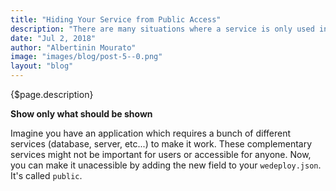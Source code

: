 ```yaml
---
title: "Hiding Your Service from Public Access"
description: "There are many situations where a service is only used inside a project. In these cases, you may not want these services to be accessible from guests. Now you can hide any service you want by adding a new field to your wedeploy.json"
date: "Jul 2, 2018"
author: "Albertinin Mourato"
image: "images/blog/post-5--0.png"
layout: "blog"
---
```


<article>

{$page.description}

**Show only what should be shown**

Imagine you have an application which requires a bunch of different services (database, server, etc...) to make it work. These complementary services might not be important for users or accessible for anyone. Now, you can make it unacessible by adding the new field to your `wedeploy.json`. It's called `public`.

</article>